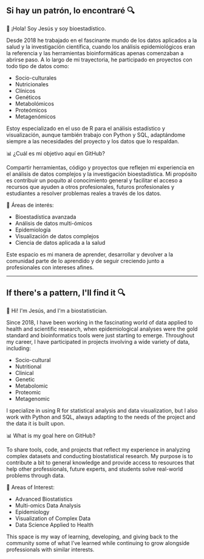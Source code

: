 ## Si hay un patrón, lo encontraré 🔍 

👋 ¡Hola! Soy Jesús y soy bioestadístico.

Desde 2018 he trabajado en el fascinante mundo de los datos aplicados a la salud y la investigación científica, cuando los análisis epidemiológicos eran la referencia y las herramientas bioinformáticas apenas comenzaban a abrirse paso. A lo largo de mi trayectoria, he participado en proyectos con todo tipo de datos como:

* Socio-culturales
* Nutricionales
* Clínicos
* Genéticos
* Metabolómicos
* Proteómicos 
* Metagenómicos

Estoy especializado en el uso de R para el análisis estadístico y visualización, aunque también trabajo con Python y SQL, adaptándome siempre a las necesidades del proyecto y los datos que lo respaldan.

📊 ¿Cuál es mi objetivo aquí en GitHub?

Compartir herramientas, código y proyectos que reflejen mi experiencia en el análisis de datos complejos y la investigación bioestadística. Mi propósito es contribuir un poquito al conocimiento general y facilitar el acceso a recursos que ayuden a otros profesionales, futuros profesionales y estudiantes a resolver problemas reales a través de los datos.

🧬 Áreas de interés:

+ Bioestadística avanzada
+ Análisis de datos multi-ómicos
+ Epidemiología
+ Visualización de datos complejos
+ Ciencia de datos aplicada a la salud

Este espacio es mi manera de aprender, desarrollar y devolver a la comunidad parte de lo aprendido y de seguir creciendo junto a profesionales con intereses afines.

----------------------------------------------------------------------------------------------------------------------------------------------------------------------------------------------

## If there's a pattern, I'll find it 🔍

👋 Hi! I'm Jesús, and I'm a biostatistician.

Since 2018, I have been working in the fascinating world of data applied to health and scientific research, when epidemiological analyses were the gold standard and bioinformatics tools were just starting to emerge. Throughout my career, I have participated in projects involving a wide variety of data, including:

* Socio-cultural
* Nutritional
* Clinical
* Genetic
* Metabolomic
* Proteomic
* Metagenomic

I specialize in using R for statistical analysis and data visualization, but I also work with Python and SQL, always adapting to the needs of the project and the data it is built upon.

📊 What is my goal here on GitHub?

To share tools, code, and projects that reflect my experience in analyzing complex datasets and conducting biostatistical research. My purpose is to contribute a bit to general knowledge and provide access to resources that help other professionals, future experts, and students solve real-world problems through data.

🧬 Areas of Interest:

+ Advanced Biostatistics
+ Multi-omics Data Analysis
+ Epidemiology
+ Visualization of Complex Data
+ Data Science Applied to Health

This space is my way of learning, developing, and giving back to the community some of what I’ve learned while continuing to grow alongside professionals with similar interests.
<!--
**GavilanBiost/GavilanBiost** is a ✨ _special_ ✨ repository because its `README.md` (this file) appears on your GitHub profile.

Here are some ideas to get you started:

- 🔭 I’m currently working on ...
- 🌱 I’m currently learning ...
- 👯 I’m looking to collaborate on ...
- 🤔 I’m looking for help with ...
- 💬 Ask me about ...
- 📫 How to reach me: ...
- 😄 Pronouns: ...
- ⚡ Fun fact: ...
-->
